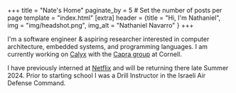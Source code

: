 +++
title = "Nate's Home"
paginate_by = 5 # Set the number of posts per page
template = "index.html"
[extra]
header = {title = "Hi, I'm Nathaniel", img = "img/headshot.png", img_alt = "Nathaniel Navarro" }
+++

I'm a software engineer & aspiring researcher interested in computer architecture,
embedded systems, and programming languages. I am currently working on
[Calyx](https://calyxir.org/) with the [Capra group](https://capra.cs.cornell.edu/)
at Cornell.

I have previously interned at [Netflix](https://www.netflix.com/) and will be
returning there late Summer 2024. Prior to  starting school
I was a Drill Instructor in the Israeli Air Defense Command.


